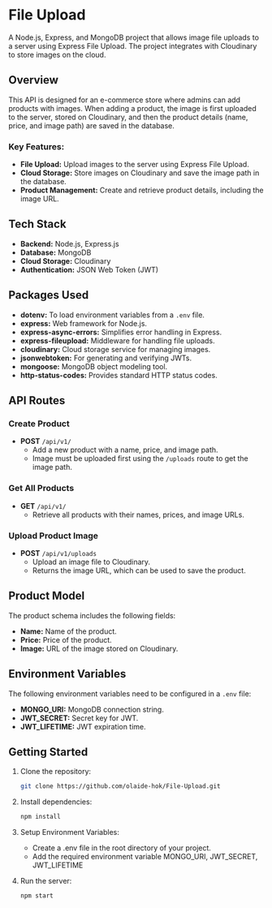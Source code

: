 # File Upload

A Node.js, Express, and MongoDB project that allows image file uploads to a server using Express File Upload. The project integrates with Cloudinary to store images on the cloud.

## Overview

This API is designed for an e-commerce store where admins can add products with images. When adding a product, the image is first uploaded to the server, stored on Cloudinary, and then the product details (name, price, and image path) are saved in the database.

### Key Features:

-   **File Upload:** Upload images to the server using Express File Upload.
-   **Cloud Storage:** Store images on Cloudinary and save the image path in the database.
-   **Product Management:** Create and retrieve product details, including the image URL.

## Tech Stack

-   **Backend:** Node.js, Express.js
-   **Database:** MongoDB
-   **Cloud Storage:** Cloudinary
-   **Authentication:** JSON Web Token (JWT)

## Packages Used

-   **dotenv:** To load environment variables from a `.env` file.
-   **express:** Web framework for Node.js.
-   **express-async-errors:** Simplifies error handling in Express.
-   **express-fileupload:** Middleware for handling file uploads.
-   **cloudinary:** Cloud storage service for managing images.
-   **jsonwebtoken:** For generating and verifying JWTs.
-   **mongoose:** MongoDB object modeling tool.
-   **http-status-codes:** Provides standard HTTP status codes.

## API Routes

### Create Product

-   **POST** `/api/v1/`
    -   Add a new product with a name, price, and image path.
    -   Image must be uploaded first using the `/uploads` route to get the image path.

### Get All Products

-   **GET** `/api/v1/`
    -   Retrieve all products with their names, prices, and image URLs.

### Upload Product Image

-   **POST** `/api/v1/uploads`
    -   Upload an image file to Cloudinary.
    -   Returns the image URL, which can be used to save the product.

## Product Model

The product schema includes the following fields:

-   **Name:** Name of the product.
-   **Price:** Price of the product.
-   **Image:** URL of the image stored on Cloudinary.

## Environment Variables

The following environment variables need to be configured in a `.env` file:

-   **MONGO_URI:** MongoDB connection string.
-   **JWT_SECRET:** Secret key for JWT.
-   **JWT_LIFETIME:** JWT expiration time.

## Getting Started

1. Clone the repository:

    ```bash
    git clone https://github.com/olaide-hok/File-Upload.git
    ```

2. Install dependencies:

    ```bash
    npm install
    ```

3. Setup Environment Variables:

    - Create a .env file in the root directory of your project.
    - Add the required environment variable MONGO_URI, JWT_SECRET, JWT_LIFETIME

4. Run the server:

    ```bash
    npm start
    ```
